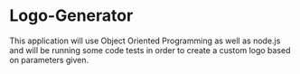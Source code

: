 # Logo-Generator
This application will use Object Oriented Programming as well as node.js and will be running some code tests in order to create a custom logo based on parameters given.

